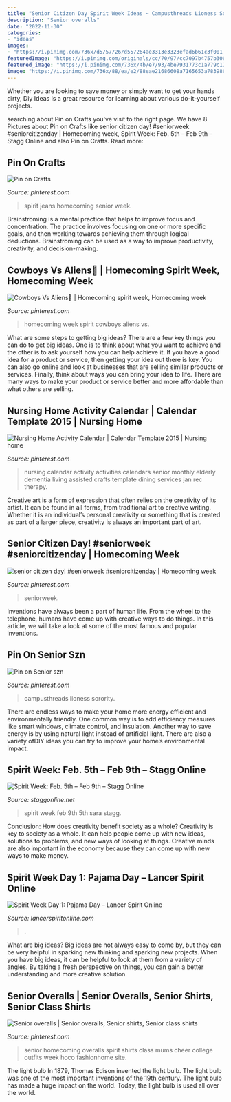 ```yaml
---
title: "Senior Citizen Day Spirit Week Ideas ~ Campusthreads Lioness Sorority"
description: "Senior overalls"
date: "2022-11-30"
categories:
- "ideas"
images:
- "https://i.pinimg.com/736x/d5/57/26/d557264ae3313e3323efad6b61c3f001.jpg"
featuredImage: "https://i.pinimg.com/originals/cc/70/97/cc7097b4757b3066c2a4d3c34ea2a2bb.jpg"
featured_image: "https://i.pinimg.com/736x/4b/e7/93/4be7931773c1a779c121de8db6e08376.jpg"
image: "https://i.pinimg.com/736x/88/ea/e2/88eae21686608a7165653a7839864e48.jpg"
---
```



Whether you are looking to save money or simply want to get your hands dirty, Diy Ideas is a great resource for learning about various do-it-yourself projects.

	

		
searching about Pin on Crafts you've visit to the right page. We have 8 Pictures about Pin on Crafts like senior citizen day! #seniorweek #seniorcitizenday | Homecoming week, Spirit Week: Feb. 5th – Feb 9th – Stagg Online and also Pin on Crafts. Read more:
		
    
## Pin On Crafts

<img loading=lazy src="https://i.pinimg.com/originals/cc/70/97/cc7097b4757b3066c2a4d3c34ea2a2bb.jpg" onerror="this.onerror=null;this.src='https://tse4.mm.bing.net/th?id=OIP.Y9DH3E_KT-pzXWLBoLlbegHaJ6&amp;pid=15.1';" alt="Pin on Crafts">

_Source: pinterest.com_

>spirit jeans homecoming senior week. 

	

Brainstroming is a mental practice that helps to improve focus and concentration. The practice involves focusing on one or more specific goals, and then working towards achieving them through logical deductions. Brainstroming can be used as a way to improve productivity, creativity, and decision-making.

    
## Cowboys Vs Aliens🤠 | Homecoming Spirit Week, Homecoming Week

<img loading=lazy src="https://i.pinimg.com/736x/4b/e7/93/4be7931773c1a779c121de8db6e08376.jpg" onerror="this.onerror=null;this.src='https://tse2.mm.bing.net/th?id=OIP.WieBwNKa4P6Ussjd0P-YxgHaJ3&amp;pid=15.1';" alt="Cowboys Vs Aliens🤠 | Homecoming spirit week, Homecoming week">

_Source: pinterest.com_

>homecoming week spirit cowboys aliens vs. 

	

What are some steps to getting big ideas?
There are a few key things you can do to get big ideas. One is to think about what you want to achieve and the other is to ask yourself how you can help achieve it. If you have a good idea for a product or service, then getting your idea out there is key. You can also go online and look at businesses that are selling similar products or services. Finally, think about ways you can bring your idea to life. There are many ways to make your product or service better and more affordable than what others are selling.

    
## Nursing Home Activity Calendar | Calendar Template 2015 | Nursing Home

<img loading=lazy src="https://i.pinimg.com/originals/66/51/c7/6651c7a3b130cffdd9421fa1cd1ba2fb.jpg" onerror="this.onerror=null;this.src='https://tse4.mm.bing.net/th?id=OIP.wj_GYgb4rymAqzIdroCg_wHaEa&amp;pid=15.1';" alt="Nursing Home Activity Calendar | Calendar Template 2015 | Nursing home">

_Source: pinterest.com_

>nursing calendar activity activities calendars senior monthly elderly dementia living assisted crafts template dining services jan rec therapy. 

	

Creative art is a form of expression that often relies on the creativity of its artist. It can be found in all forms, from traditional art to creative writing. Whether it is an individual’s personal creativity or something that is created as part of a larger piece, creativity is always an important part of art.

    
## Senior Citizen Day! #seniorweek #seniorcitizenday | Homecoming Week

<img loading=lazy src="https://i.pinimg.com/originals/da/51/31/da5131b4e4a72f08dc6861d5e7503d7c.jpg" onerror="this.onerror=null;this.src='https://tse1.mm.bing.net/th?id=OIP.OqV6tFI7ksxGDXnF5L2-VgHaJ4&amp;pid=15.1';" alt="senior citizen day! #seniorweek #seniorcitizenday | Homecoming week">

_Source: pinterest.com_

>seniorweek. 

	

Inventions have always been a part of human life. From the wheel to the telephone, humans have come up with creative ways to do things. In this article, we will take a look at some of the most famous and popular inventions.

    
## Pin On Senior Szn

<img loading=lazy src="https://i.pinimg.com/736x/88/ea/e2/88eae21686608a7165653a7839864e48.jpg" onerror="this.onerror=null;this.src='https://tse1.mm.bing.net/th?id=OIP.Elmuq73u56-H0sZ2GTUBXQHaKr&amp;pid=15.1';" alt="Pin on Senior szn">

_Source: pinterest.com_

>campusthreads lioness sorority. 

	

There are endless ways to make your home more energy efficient and environmentally friendly. One common way is to add efficiency measures like smart windows, climate control, and insulation. Another way to save energy is by using natural light instead of artificial light. There are also a variety ofDIY ideas you can try to improve your home’s environmental impact.

    
## Spirit Week: Feb. 5th – Feb 9th – Stagg Online

<img loading=lazy src="https://staggonline.net/wp-content/uploads/2018/01/spirit-week-thr_27417722-1-449x900.png" onerror="this.onerror=null;this.src='https://tse1.mm.bing.net/th?id=OIP.e60MuokTaWYF5-KlQ35_AwAAAA&amp;pid=15.1';" alt="Spirit Week: Feb. 5th – Feb 9th – Stagg Online">

_Source: staggonline.net_

>spirit week feb 9th 5th sara stagg. 

	

Conclusion: How does creativity benefit society as a whole?
Creativity is key to society as a whole. It can help people come up with new ideas, solutions to problems, and new ways of looking at things. Creative minds are also important in the economy because they can come up with new ways to make money.

    
## Spirit Week Day 1: Pajama Day – Lancer Spirit Online

<img loading=lazy src="https://www.lancerspiritonline.com/wp-content/uploads/2016/09/IMG_3904-727x900.jpg" onerror="this.onerror=null;this.src='https://tse4.mm.bing.net/th?id=OIP.kEumDIDlOp29BIJeVyFaxwHaJK&amp;pid=15.1';" alt="Spirit Week Day 1: Pajama Day – Lancer Spirit Online">

_Source: lancerspiritonline.com_

>. 

	

What are big ideas?
Big ideas are not always easy to come by, but they can be very helpful in sparking new thinking and sparking new projects. When you have big ideas, it can be helpful to look at them from a variety of angles. By taking a fresh perspective on things, you can gain a better understanding and more creative solution.

    
## Senior Overalls | Senior Overalls, Senior Shirts, Senior Class Shirts

<img loading=lazy src="https://i.pinimg.com/736x/d5/57/26/d557264ae3313e3323efad6b61c3f001.jpg" onerror="this.onerror=null;this.src='https://tse2.mm.bing.net/th?id=OIP.u5_2k8I1XXok4r9apsrrZAHaOk&amp;pid=15.1';" alt="Senior overalls | Senior overalls, Senior shirts, Senior class shirts">

_Source: pinterest.com_

>senior homecoming overalls spirit shirts class mums cheer college outfits week hoco fashionhome site. 

	

The light bulb
In 1879, Thomas Edison invented the light bulb. The light bulb was one of the most important inventions of the 19th century. The light bulb has made a huge impact on the world. Today, the light bulb is used all over the world.

